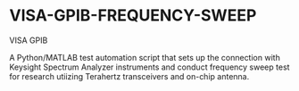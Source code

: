 # VISA-GPIB-FREQUENCY-SWEEP
VISA GPIB

A Python/MATLAB test automation script that sets up the connection with Keysight Spectrum Analyzer instruments and conduct frequency sweep test for research utiizing Terahertz transceivers and on-chip antenna.
